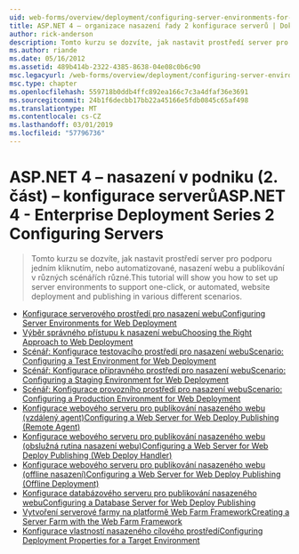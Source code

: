 ```yaml
---
uid: web-forms/overview/deployment/configuring-server-environments-for-web-deployment/index
title: ASP.NET 4 – organizace nasazení řady 2 konfigurace serverů | Dokumentace Microsoftu
author: rick-anderson
description: Tomto kurzu se dozvíte, jak nastavit prostředí server pro podporu jedním kliknutím, nebo automatizované, nasazení webu a publikování v různých různých scen...
ms.author: riande
ms.date: 05/16/2012
ms.assetid: 489b414b-2322-4385-8638-04e08c0b6c90
msc.legacyurl: /web-forms/overview/deployment/configuring-server-environments-for-web-deployment
msc.type: chapter
ms.openlocfilehash: 559718b0ddb4ffc892ea166c7c3a4dfaf36e3691
ms.sourcegitcommit: 24b1f6decbb17bb22a45166e5fdb0845c65af498
ms.translationtype: MT
ms.contentlocale: cs-CZ
ms.lasthandoff: 03/01/2019
ms.locfileid: "57796736"
---
```

<a name="aspnet-4---enterprise-deployment-series-2-configuring-servers"></a><span data-ttu-id="3b8d7-103">ASP.NET 4 – nasazení v podniku (2. část) – konfigurace serverů</span><span class="sxs-lookup"><span data-stu-id="3b8d7-103">ASP.NET 4 - Enterprise Deployment Series 2 Configuring Servers</span></span>
====================
> <span data-ttu-id="3b8d7-104">Tomto kurzu se dozvíte, jak nastavit prostředí server pro podporu jedním kliknutím, nebo automatizované, nasazení webu a publikování v různých scénářích různé.</span><span class="sxs-lookup"><span data-stu-id="3b8d7-104">This tutorial will show you how to set up server environments to support one-click, or automated, website deployment and publishing in various different scenarios.</span></span>


- [<span data-ttu-id="3b8d7-105">Konfigurace serverového prostředí pro nasazení webu</span><span class="sxs-lookup"><span data-stu-id="3b8d7-105">Configuring Server Environments for Web Deployment</span></span>](configuring-server-environments-for-web-deployment.md)
- [<span data-ttu-id="3b8d7-106">Výběr správného přístupu k nasazení webu</span><span class="sxs-lookup"><span data-stu-id="3b8d7-106">Choosing the Right Approach to Web Deployment</span></span>](choosing-the-right-approach-to-web-deployment.md)
- [<span data-ttu-id="3b8d7-107">Scénář: Konfigurace testovacího prostředí pro nasazení webu</span><span class="sxs-lookup"><span data-stu-id="3b8d7-107">Scenario: Configuring a Test Environment for Web Deployment</span></span>](scenario-configuring-a-test-environment-for-web-deployment.md)
- [<span data-ttu-id="3b8d7-108">Scénář: Konfigurace přípravného prostředí pro nasazení webu</span><span class="sxs-lookup"><span data-stu-id="3b8d7-108">Scenario: Configuring a Staging Environment for Web Deployment</span></span>](scenario-configuring-a-staging-environment-for-web-deployment.md)
- [<span data-ttu-id="3b8d7-109">Scénář: Konfigurace provozního prostředí pro nasazení webu</span><span class="sxs-lookup"><span data-stu-id="3b8d7-109">Scenario: Configuring a Production Environment for Web Deployment</span></span>](scenario-configuring-a-production-environment-for-web-deployment.md)
- [<span data-ttu-id="3b8d7-110">Konfigurace webového serveru pro publikování nasazeného webu (vzdálený agent)</span><span class="sxs-lookup"><span data-stu-id="3b8d7-110">Configuring a Web Server for Web Deploy Publishing (Remote Agent)</span></span>](configuring-a-web-server-for-web-deploy-publishing-remote-agent.md)
- [<span data-ttu-id="3b8d7-111">Konfigurace webového serveru pro publikování nasazeného webu (obslužná rutina nasazení webu)</span><span class="sxs-lookup"><span data-stu-id="3b8d7-111">Configuring a Web Server for Web Deploy Publishing (Web Deploy Handler)</span></span>](configuring-a-web-server-for-web-deploy-publishing-web-deploy-handler.md)
- [<span data-ttu-id="3b8d7-112">Konfigurace webového serveru pro publikování nasazeného webu (offline nasazení)</span><span class="sxs-lookup"><span data-stu-id="3b8d7-112">Configuring a Web Server for Web Deploy Publishing (Offline Deployment)</span></span>](configuring-a-web-server-for-web-deploy-publishing-offline-deployment.md)
- [<span data-ttu-id="3b8d7-113">Konfigurace databázového serveru pro publikování nasazeného webu</span><span class="sxs-lookup"><span data-stu-id="3b8d7-113">Configuring a Database Server for Web Deploy Publishing</span></span>](configuring-a-database-server-for-web-deploy-publishing.md)
- [<span data-ttu-id="3b8d7-114">Vytvoření serverové farmy na platformě Web Farm Framework</span><span class="sxs-lookup"><span data-stu-id="3b8d7-114">Creating a Server Farm with the Web Farm Framework</span></span>](creating-a-server-farm-with-the-web-farm-framework.md)
- [<span data-ttu-id="3b8d7-115">Konfigurace vlastností nasazeného cílového prostředí</span><span class="sxs-lookup"><span data-stu-id="3b8d7-115">Configuring Deployment Properties for a Target Environment</span></span>](configuring-deployment-properties-for-a-target-environment.md)
